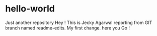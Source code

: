 # hello-world
Just another repository
Hey ! This is Jecky Agarwal reporting from GIT branch named readme-edits. My first change. here you Go !
